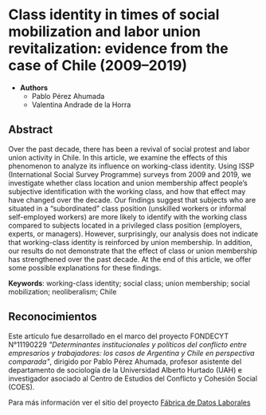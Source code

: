 # Class identity in times of social mobilization and labor union revitalization: evidence from the case of Chile (2009–2019)


- **Authors**
  - Pablo Pérez Ahumada
  - Valentina Andrade de la Horra

## Abstract

Over the past decade, there has been a revival of social protest and labor union activity in Chile. In this article, we examine the effects of this phenomenon to analyze its influence on working-class identity. Using ISSP (International Social Survey Programme) surveys from 2009 and 2019, we investigate whether class location and union membership affect people’s subjective identification with the working class, and how that effect may have changed over the decade. Our findings suggest that subjects who are situated in a “subordinated” class position (unskilled workers or informal self-employed workers) are more likely to identify with the working class compared to subjects located in a privileged class position (employers, experts, or managers). However, surprisingly, our analysis does not indicate that working-class identity is reinforced by union membership. In addition, our results do not demonstrate that the effect of class or union membership has strengthened over the past decade. At the end of this article, we offer some possible explanations for these findings.

**Keywords**: working-class identity; social class; union membership; social mobilization; neoliberalism; Chile

## Reconocimientos

Este artículo fue desarrollado en el marco del proyecto FONDECYT N°11190229 *"Determinantes institucionales y políticos del conflicto entre empresarios y trabajadores: los casos de Argentina y Chile en perspectiva comparada"*, dirigido por Pablo Pérez Ahumada, profesor asistente del departamento de sociología de la Universidad Alberto Hurtado (UAH) e investigador asociado al Centro de Estudios del Conflicto y Cohesión Social (COES).

Para más información ver el sitio del proyecto [Fábrica de Datos Laborales](https://fabricadedatoslaborales.cl/)
